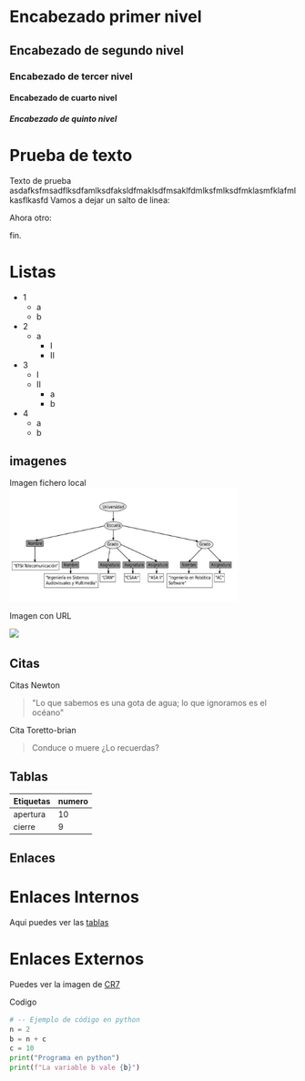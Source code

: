 # Encabezado primer nivel
## Encabezado de segundo nivel
### Encabezado de tercer nivel
#### Encabezado de cuarto nivel
##### Encabezado de quinto nivel

# Prueba de texto 

Texto de prueba asdafksfmsadflksdfamlksdfaksldfmaklsdfmsaklfdmlksfmlksdfmklasmfklafmlkasflkasfd
Vamos a dejar un salto de linea:

Ahora otro:

fin.


# Listas

* 1
    * a
    * b
* 2
    * a
        * I
        * II
* 3
    * I
    * II
        * a
        * b
* 4
    * a
    * b
## imagenes

Imagen fichero local
<img height="200" src="ej2.JPG" width="400">

Imagen con URL

![](https://upload.wikimedia.org/wikipedia/commons/thumb/d/dd/Spanish_Air_Force_Typhoon_MOD_45157735.jpg/250px-Spanish_Air_Force_Typhoon_MOD_45157735.jpg)

## Citas

Citas Newton
> "Lo que sabemos es una gota de agua; lo que ignoramos es el océano"

Cita Toretto-brian
>Conduce o muere ¿Lo recuerdas?

## Tablas

|Etiquetas|   numero     |
|---------|--------------|
|apertura |      10      |
|cierre   |       9      |

## Enlaces

# Enlaces Internos
Aqui puedes ver las [tablas](#tablas)
# Enlaces Externos
Puedes ver la imagen de [CR7](https://depor.com/resizer/4atw4Rb3AVL1DmE3SJlupuAw-hA=/1200x1200/smart/filters:format(jpeg):quality(75)/cloudfront-us-east-1.images.arcpublishing.com/elcomercio/YTM27UYTERCE3ETRJIK7IDHHNQ.png)

Codigo

```python
# -- Ejemplo de código en python
n = 2
b = n + c
c = 10
print("Programa en python")
print(f"La variable b vale {b}")
```